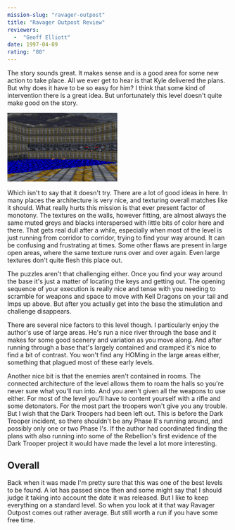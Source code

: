 ```yaml
---
mission-slug: "ravager-outpost"
title: "Ravager Outpost Review"
reviewers: 
  -  "Geoff Elliott"
date: 1997-04-09
rating: "80"
---
```


The story sounds great. It makes sense and is a good area for some new action to take place. All we ever get to hear is that Kyle delivered the plans. But why does it have to be so easy for him? I think that some kind of intervention there is a great idea. But unfortunately this level doesn't quite make good on the story.

![Ravager Outpost screenshot](./ravager.png "Like most of the level: it's a nice idea, but ultimately it falls a little short.")

Which isn't to say that it doesn't try. There are a lot of good ideas in here. In many places the architecture is very nice, and texturing overall matches like it should. What really hurts this mission is that ever present factor of monotony. The textures on the walls, however fitting, are almost always the same muted greys and blacks interspersed with little bits of color here and there. That gets real dull after a while, especially when most of the level is just running from corridor to corridor, trying to find your way around. It can be confusing and frustrating at times. Some other flaws are present in large open areas, where the same texture runs over and over again. Even large textures don't quite flesh this place out.

The puzzles aren't that challenging either. Once you find your way around the base it's just a matter of locating the keys and getting out. The opening sequence of your execution is really nice and tense with you needing to scramble for weapons and space to move with Kell Dragons on your tail and Imps up above. But after you actually get into the base the stimulation and challenge disappears.

There are several nice factors to this level though. I particularly enjoy the author's use of large areas. He's run a nice river through the base and it makes for some good scenery and variation as you move along. And after running through a base that's largely contained and cramped it's nice to find a bit of contrast. You won't find any HOMing in the large areas either, something that plagued most of these early levels.

Another nice bit is that the enemies aren't contained in rooms. The connected architecture of the level allows them to roam the halls so you're never sure what you'll run into. And you aren't given all the weapons to use either. For most of the level you'll have to content yourself with a rifle and some detonators. For the most part the troopers won't give you any trouble. But I wish that the Dark Troopers had been left out. This is before the Dark Trooper incident, so there shouldn't be any Phase II's running around, and possibly only one or two Phase I's. If the author had coordinated finding the plans with also running into some of the Rebellion's first evidence of the Dark Trooper project it would have made the level a lot more interesting.

## Overall

Back when it was made I'm pretty sure that this was one of the best levels to be found. A lot has passed since then and some might say that I should judge it taking into account the date it was released. But I like to keep everything on a standard level. So when you look at it that way Ravager Outpost comes out rather average. But still worth a run if you have some free time.
